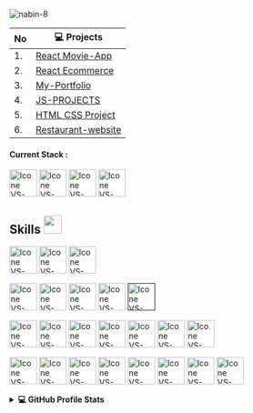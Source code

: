 
<p align="left"> <img src="https://komarev.com/ghpvc/?username=nabin-8&label=Profile%20views&color=0e75b6&style=flat" alt="nabin-8" /> </p>


|No|💻 Projects|
|---|---|
|1.|[React Movie-App](https://movies-lilac-sigma.vercel.app/)|
|2.|[React Ecommerce](https://react-ecommerce-six-sigma.vercel.app/)|
|3.|[My-Portfolio](https://www.anabin.com.np/)|
|4.|[JS-PROJECTS](https://nabin-8.github.io/JS-PROJECTS/)|
|5.|[HTML CSS Project](https://nabin-8.github.io/HTML-CSS-Projects/)|
|6.|[Restaurant-website](https://nabin-8.github.io/Restaurant-website/)|


#### Current Stack :
[<img height="48px" width="48px" alt="Icone VS-Code" src="https://skillicons.dev/icons?i=mongo"/>](https://react.dev/)
[<img height="48px" width="48px" alt="Icone VS-Code" src="https://skillicons.dev/icons?i=express"/>](https://react.dev/)
[<img height="48px" width="48px" alt="Icone VS-Code" src="https://skillicons.dev/icons?i=react"/>](https://react.dev/)
[<img height="48px" width="48px" alt="Icone VS-Code" src="https://skillicons.dev/icons?i=nodejs"/>](https://nodejs.org/en)
<h2> Skills <img src = "https://media2.giphy.com/media/QssGEmpkyEOhBCb7e1/giphy.gif?cid=ecf05e47a0n3gi1bfqntqmob8g9aid1oyj2wr3ds3mg700bl&rid=giphy.gif" width = 32px> </h2>


[<img height="48px" width="48px" alt="Icone VS-Code" src="https://skillicons.dev/icons?i=html"/>](https://developer.mozilla.org/en-US/docs/Web/HTML)
[<img height="48px" width="48px" alt="Icone VS-Code" src="https://skillicons.dev/icons?i=css"/>](https://developer.mozilla.org/en-US/docs/Web/CSS)
[<img height="48px" width="48px" alt="Icone VS-Code" src="https://skillicons.dev/icons?i=js"/>](https://developer.mozilla.org/en-US/docs/Web/JavaScript)

[<img height="48px" width="48px" alt="Icone VS-Code" src="https://skillicons.dev/icons?i=mysql"/>](https://www.mysql.com/)
[<img height="48px" width="48px" alt="Icone VS-Code" src="https://skillicons.dev/icons?i=firebase"/>](https://www.firebase.com/)
[<img height="48px" width="48px" alt="Icone VS-Code" src="https://skillicons.dev/icons?i=sqlite"/>](https://www.sqlite.com/)
[<img height="48px" width="48px" alt="Icone VS-Code" src="https://skillicons.dev/icons?i=tailwind"/>](https://tailwindcss.com/)
[<img height="48px" width="48px" alt="Icone VS-Code" src="https://skillicons.dev/icons?i=sass"/>]()


[<img height="48px" width="48px" alt="Icone VS-Code" src="https://skillicons.dev/icons?i=linux"/>](#)
[<img height="48px" width="48px" alt="Icone VS-Code" src="https://skillicons.dev/icons?i=github"/>](https://github.com/)
[<img height="48px" width="48px" alt="Icone VS-Code" src="https://skillicons.dev/icons?i=vercel"/>](https://vercel.com/)
[<img height="48px" width="48px" alt="Icone VS-Code" src="https://skillicons.dev/icons?i=git"/>](https://git-scm.com/)
[<img height="48px" width="48px" alt="Icone VS-Code" src="https://skillicons.dev/icons?i=figma"/>](https://www.figma.com/)
[<img height="48px" width="48px" alt="Icone VS-Code" src="https://skillicons.dev/icons?i=vscode"/>](https://code.visualstudio.com/)
[<img height="48px" width="48px" alt="Icone VS-Code" src="https://skillicons.dev/icons?i=wordpress"/>](#)
  
[<img height="48px" width="48px" alt="Icone VS-Code" src="https://skillicons.dev/icons?i=ts"/>](https://www.typescriptlang.org/)
[<img height="48px" width="48px" alt="Icone VS-Code" src="https://skillicons.dev/icons?i=java"/>](https://react.dev/)
[<img height="48px" width="48px" alt="Icone VS-Code" src="https://skillicons.dev/icons?i=c"/>](#)
[<img height="48px" width="48px" alt="Icone VS-Code" src="https://skillicons.dev/icons?i=php"/>](https://www.php.net/)
[<img height="48px" width="48px" alt="Icone VS-Code" src="https://skillicons.dev/icons?i=python"/>](https://www.python.org/)
[<img height="48px" width="48px" alt="Icone VS-Code" src="https://skillicons.dev/icons?i=cs"/>](#)
[<img height="48px" width="48px" alt="Icone VS-Code" src="https://skillicons.dev/icons?i=bash"/>](#)
[<img height="48px" width="48px" alt="Icone VS-Code" src="https://skillicons.dev/icons?i=cpp"/>](#)


<details> 
  <summary><b>💻 GitHub Profile Stats</b></summary>
  <br/>
  <p >
	    <img src="https://github-readme-stats.vercel.app/api/top-langs?username=nabin-8&show_icons=true&locale=en&layout=compact&theme=algolia" alt="aastha12" height="192px"/>
        <p ><img src="https://github-readme-stats.vercel.app/api?username=nabin-8&show_icons=true&theme=gotham" alt="nabinstatus" />
        &nbsp;
        <br/>
        <br/>
  </p>
</details>
